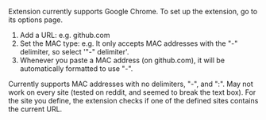 Extension currently supports Google Chrome. To set up the extension, go to its options page.

1. Add a URL: e.g. github.com
2. Set the MAC type: e.g. It only accepts MAC addresses with the "-" delimiter, so select '"-" delimiter'.
3. Whenever you paste a MAC address (on github.com), it will be automatically formatted to use "-".

Currently supports MAC addresses with no delimiters, "-", and ":". May not work on every site (tested on reddit, and seemed to break the text box). For the site you define, the extension checks if one of the defined sites contains the current URL.
